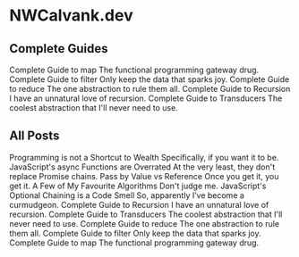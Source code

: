 <style>
  .markdown-body h1 {
    border-bottom: none;
  }

  @media (prefers-color-scheme: dark) {
    h1, h2 {
      color: #fff;
    }

    .markdown-body {
      color-scheme: dark;
    }
</style>

# NWCalvank.dev

## Complete Guides

<blog-post-preview link="/map" date="June 10th, 2020">
<span slot="title">Complete Guide to map</span>
<span slot="description">The functional programming gateway drug.</span>
</blog-post-preview>

<blog-post-preview link="/filter" date="June 17th, 2020">
<span slot="title">Complete Guide to filter</span>
<span slot="description">Only keep the data that sparks joy.</span>
</blog-post-preview>

<blog-post-preview link="/reduce" date="June 26th, 2020">
<span slot="title">Complete Guide to reduce</span>
<span slot="description">The one abstraction to rule them all.</span>
</blog-post-preview>

<blog-post-preview link="/recursion" date="July 24th, 2020">
<span slot="title">Complete Guide to Recursion</span>
<span slot="description">I have an unnatural love of recursion.</span>
</blog-post-preview>

<blog-post-preview link="/transducers" date="July 1st, 2020">
<span slot="title">Complete Guide to Transducers</span>
<span slot="description">The coolest abstraction that I'll never need to use.</span>
</blog-post-preview>

## All Posts

<blog-post-preview link="/programming-is-not-a-shortcut-to-wealth" date="October 25th, 2020">
<span slot="title">Programming is not a Shortcut to Wealth</span>
<span slot="description">Specifically, if you want it to be.</span>
</blog-post-preview>

<blog-post-preview link="/async-functions-are-overrated" date="September 13th, 2020">
<span slot="title">JavaScript's async Functions are Overrated</span>
<span slot="description">At the very least, they don't replace Promise chains.</span>
</blog-post-preview>

<blog-post-preview link="/pass-by-value-vs-reference" date="September 2nd, 2020">
<span slot="title">Pass by Value vs Reference</span>
<span slot="description">Once you get it, you get it.</span>
</blog-post-preview>

<blog-post-preview link="/a-few-of-my-favourite-algorithms" date="August 23rd, 2020">
<span slot="title">A Few of My Favourite Algorithms</span>
<span slot="description">Don't judge me.</span>
</blog-post-preview>

<blog-post-preview link="/javascripts-optional-chaining-is-a-code-smell" date="August 4th, 2020">
<span slot="title">JavaScript's Optional Chaining is a Code Smell</span>
<span slot="description">So, apparently I’ve become a curmudgeon.</span>
</blog-post-preview>

<blog-post-preview link="/recursion" date="July 24th, 2020">
<span slot="title">Complete Guide to Recursion</span>
<span slot="description">I have an unnatural love of recursion.</span>
</blog-post-preview>

<blog-post-preview link="/transducers" date="July 1st, 2020">
<span slot="title">Complete Guide to Transducers</span>
<span slot="description">The coolest abstraction that I'll never need to use.</span>
</blog-post-preview>

<blog-post-preview link="/reduce" date="June 26th, 2020">
<span slot="title">Complete Guide to reduce</span>
<span slot="description">The one abstraction to rule them all.</span>
</blog-post-preview>

<blog-post-preview link="/filter" date="June 17th, 2020">
<span slot="title">Complete Guide to filter</span>
<span slot="description">Only keep the data that sparks joy.</span>
</blog-post-preview>

<blog-post-preview link="/map" date="June 10th, 2020">
<span slot="title">Complete Guide to map</span>
<span slot="description">The functional programming gateway drug.</span>
</blog-post-preview>
